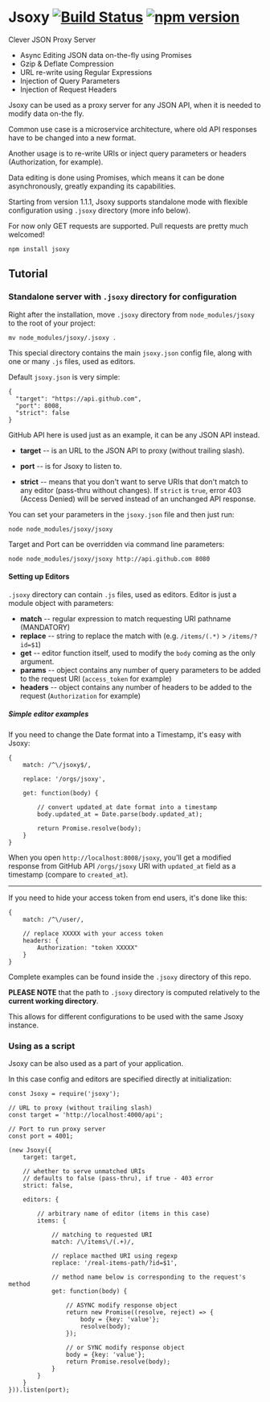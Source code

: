 # Jsoxy [![Build Status](https://travis-ci.org/jsoxy/jsoxy.png?branch=master)](https://travis-ci.org/jsoxy/jsoxy) [![npm version](https://badge.fury.io/js/jsoxy.png)](https://npmjs.org/package/jsoxy)
Clever JSON Proxy Server

- Async Editing JSON data on-the-fly using Promises
- Gzip & Deflate Compression
- URL re-write using Regular Expressions
- Injection of Query Parameters
- Injection of Request Headers

Jsoxy can be used as a proxy server for any JSON API, when it is needed to modify data on-the fly.

Common use case is a microservice architecture, where old API responses have to be changed into a new format.

Another usage is to re-write URIs or inject query parameters or headers (Authorization, for example).

Data editing is done using Promises, which means it can be done asynchronously, greatly expanding its capabilities.

Starting from version 1.1.1, Jsoxy supports standalone mode with flexible configuration using `.jsoxy` directory (more info below).

For now only GET requests are supported.
Pull requests are pretty much welcomed!

```
npm install jsoxy
```

## Tutorial

### Standalone server with `.jsoxy` directory for configuration

Right after the installation, move `.jsoxy` directory from `node_modules/jsoxy` to the root of your project:

```
mv node_modules/jsoxy/.jsoxy .
```

This special directory contains the main `jsoxy.json` config file, along with one or many `.js` files, used as editors.

Default `jsoxy.json` is very simple:

```
{
  "target": "https://api.github.com",
  "port": 8008,
  "strict": false
}
```

GitHub API here is used just as an example, it can be any JSON API instead.

- **target**
	-- is an URL to the JSON API to proxy (without trailing slash).

- **port**
	-- is for Jsoxy to listen to.

- **strict**
	-- means that you don't want to serve URIs that don't match to any editor (pass-thru without changes).
	If `strict` is `true`, error 403 (Access Denied) will be served instead of an unchanged API response.

You can set your parameters in the `jsoxy.json` file and then just run:

```
node node_modules/jsoxy/jsoxy
```

Target and Port can be overridden via command line parameters:

```
node node_modules/jsoxy/jsoxy http://api.github.com 8080
```

#### Setting up Editors

`.jsoxy` directory can contain `.js` files, used as editors. Editor is just a module object with parameters:

- **match**
	-- regular expression to match requesting URI pathname (MANDATORY)
- **replace**
	-- string to replace the match with (e.g. `/items/(.*)` > `/items/?id=$1`)
- **get**
	-- editor function itself, used to modify the `body` coming as the only argument.
- **params**
	-- object contains any number of query parameters to be added to the request URI (`access_token` for example)
- **headers**
	-- object contains any number of headers to be added to the request (`Authorization` for example)

##### Simple editor examples

If you need to change the Date format into a Timestamp, it's easy with Jsoxy:

```
{
	match: /^\/jsoxy$/,
	
	replace: '/orgs/jsoxy',
	
	get: function(body) {
		
		// convert updated_at date format into a timestamp
		body.updated_at = Date.parse(body.updated_at);
		
		return Promise.resolve(body);
	}
}
```

When you open `http://localhost:8008/jsoxy`, you'll get a modified response from GitHub API `/orgs/jsoxy` URI with `updated_at` field as a timestamp (compare to `created_at`).

---

If you need to hide your access token from end users, it's done like this:

```
{
	match: /^\/user/,
	
	// replace XXXXX with your access token
	headers: {
		Authorization: "token XXXXX"
	}
}
```

Complete examples can be found inside the `.jsoxy` directory of this repo.

**PLEASE NOTE** that the path to `.jsoxy` directory is computed relatively to the **current working directory**.

This allows for different configurations to be used with the same Jsoxy instance.


### Using as a script

Jsoxy can be also used as a part of your application.

In this case config and editors are specified directly at initialization:

```
const Jsoxy = require('jsoxy');

// URL to proxy (without trailing slash)
const target = 'http://localhost:4000/api';

// Port to run proxy server
const port = 4001;

(new Jsoxy({
	target: target,
	
	// whether to serve unmatched URIs
	// defaults to false (pass-thru), if true - 403 error
	strict: false,
	
	editors: {
		
		// arbitrary name of editor (items in this case)
		items: {
			
			// matching to requested URI
			match: /\/items\/(.+)/,
			
			// replace macthed URI using regexp
			replace: '/real-items-path/?id=$1',
			
			// method name below is corresponding to the request's method
			get: function(body) {
				
				// ASYNC modify response object
				return new Promise((resolve, reject) => {
					body = {key: 'value'};
					resolve(body);
				});
				
				// or SYNC modify response object
				body = {key: 'value'};
				return Promise.resolve(body);
			}
		}
	}
})).listen(port);
```
